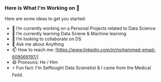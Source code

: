 ### Here is What I'm Working on 👋



Here are some ideas to get you started:

- 🔭 I’m currently working on a Personal Projects related to Data Science
- 🌱 I’m currently learning Data Sciene & Machine learning 
- 👯 I’m looking to collaborate on DS
- 💬 Ask me about Anything 
- 📫 How to reach me: [https://www.linkedin.com/in/mohammed-emad-609069197/]
- 😄 Pronouns: He / Him
- ⚡ Fun fact: I'm Selftought Data Scienetist & I came from the Medical Feild.
